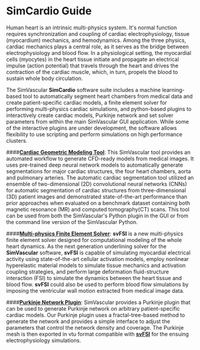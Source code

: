 # SimCardio Guide 

Human heart is an intrinsic multi-physics system. It's normal function requires synchronization and coupling of cardiac electrophysiology, tissue (myocardium) mechanics, and hemodynamics. Among the three physics, cardiac mechanics plays a central role, as it serves as the bridge between electrophysiology and blood flow. In a physiological setting, the myocardial cells (myocytes) in the heart tissue initiate and propagate an electrical impulse (action potential) that travels through the heart and drives the contraction of the cardiac muscle, which, in turn, propels the blood to sustain whole body circulation.

The SimVascular <strong>SimCardio</strong> software suite includes a machine learning-based tool to automatically segment heart chambers from medical data and create patient-specific cardiac models, a finite element solver for performing multi-physics cardiac simulations, and python-based plugins to interactively create cardiac models, Purkinje network and set solver parameters from within the main SimVascular GUI application. While some of the interactive plugins are under development, the software allows flexibility to use scripting and perform simulations on high performance clusters.


####[<strong>Cardiac Geometric Modeling Tool</strong>](http://simvascular.github.io/docsSimCardio.html#automatic-cardiac-modeling): 
This SimVascular tool provides an automated workflow to generate CFD-ready models from medical images. It uses pre-trained deep neural network models to automatically generate segmentations for major cardiac structures, the four heart chambers, aorta and pulmonary arteries. The automatic cardiac segmentation tool utilized an ensemble of two-dimensional (2D) convolutional neural networks (CNNs) for automatic segmentation of cardiac structures from three-dimensional (3D) patient images and demonstrated state-of-the-art performance than prior approaches when evaluated on a benchmark dataset containing both magnetic resonance (MR) and computed tomography(CT) scans. This tool can be used from both the SimVascular&#39;s Python plugin in the GUI or from the command line version of the SimVascular Python.


####[<strong>Multi-physics Finite Element Solver</strong>](http://simvascular.github.io/docssvFSI.html):
<strong>svFSI</strong> is a new multi-physics finite element solver designed for computational modeling of the whole heart dynamics. As the next generation underlining solver for the <strong>SimVascular</strong> software, <strong>svFSI</strong> is capable of simulating myocardial electrical activity using state-of-the-art cellular activation models, employ nonlinear hyperelastic material models to simulate tissue mechanics and activation coupling strategies, and perform large deformation fluid-structure interaction (FSI) to simulate the dynamics between the heart tissue and blood flow. <strong>svFSI</strong> could also be used to perform blood flow simulations by imposing the ventricular wall motion extracted from medical image data.


####[<strong>Purkinje Network Plugin</strong>](http://simvascular.github.io/docsSimCardio.html#purkinje):
SimVascular provides a Purkinje plugin that can be used to generate Purkinje network on arbitrary patient-specific cardiac models. Our Purkinje plugin uses a fractal-tree-based method to generate the network and provides a simple interface to adjust the parameters that control the network density and coverage. The Purkinje mesh is then exported in vtu format compatible with [**svFSI**](http://simvascular.github.io/docssvFSI.html) for the ensuing electrophysiology simulations.


